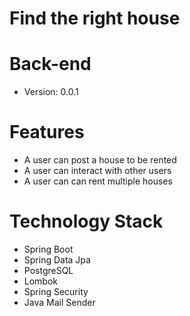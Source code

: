 # Find the right house
# Back-end
- Version: 0.0.1
# Features
- A user can post a house to be rented
- A user can interact with other users
- A user can can rent multiple houses
# Technology Stack
- Spring Boot
- Spring Data Jpa
- PostgreSQL
- Lombok
- Spring Security
- Java Mail Sender